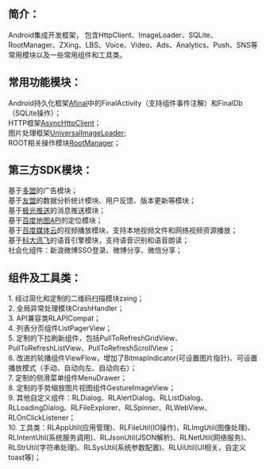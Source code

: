 <h2>简介：</h2>
Android集成开发框架， 包含HttpClient、ImageLoader、SQLite、RootManager、ZXing、LBS、Voice、Video、Ads、Analytics、Push、SNS等常用模块以及一些常用组件和工具类。<BR/>


<h2>常用功能模块：</h2>
Android持久化框架<a target="_blank" href="https://github.com/RincLiu/afinal">Afinal</a>中的FinalActivity（支持组件事件注解）和FinalDb（SQLite操作）；<BR/>
HTTP框架<a target="_blank" href="https://github.com/loopj/android-async-http">AsyncHttpClient</a>；<BR/>
图片处理框架<a target"_blank" href="https://github.com/nostra13/Android-Universal-Image-Loader">UniversalImageLoader</a>;<BR/>
ROOT相关操作模块<a target="_blank" href="https://github.com/Chrisplus/RootManager">RootManager</a>；<BR/>

<h2>第三方SDK模块：</h2>
基于<a target="_blank" href="http://www.duomeng.net/developers/developers.htm">多盟</a>的广告模块；<BR/>
基于<a target="_blank" href="http://www.umeng.com">友盟</a>的数据分析统计模块、用户反馈、版本更新等模块；<BR/>
基于<a target="_blank" href="http://www.jpush.cn/">极光推送</a>的消息推送模块；<BR/>
基于<a target="_blank" href="http://developer.baidu.com/map/">百度地图API</a>的定位模块；<BR/>
基于<a target="_blank" href="http://developer.baidu.com/wiki/index.php?title=docs/cplat/media">百度媒体云</a>的视频播放模块，支持本地视频文件和网络视频资源播放；<BR/>
基于<a target="_blank" href="http://open.voicecloud.cn/developer.php">科大讯飞</a>的语音引擎模块，支持语音识别和语音朗读；<BR/>
社会化组件：新浪微博SSO登录、微博分享、微信分享；<BR/>

<h2>组件及工具类：</h2>
1. 经过简化和定制的二维码扫描模块zxing；<BR/>
2. 全局异常处理模块CrashHandler；<BR/>
3. API兼容类RLAPICompat；<BR/>
4. 列表分页组件ListPagerView；<BR/>
5. 定制的下拉刷新组件，包括PullToRefreshGridView、PullToRefreshListView、PullToRefreshScrollView；<BR/>
6. 改进的轮播组件ViewFlow，增加了BitmapIndicator(可设置图片指针)、可设置播放模式（手动、自动向左、自动向右）；<BR/>
7. 定制的侧滑菜单组件MenuDrawer；<BR/>
8. 定制的手势缩放图片视图组件GestureImageView；<BR/>
9. 其他自定义组件：RLDialog、RLAlertDialog、RLListDialog、RLLoadingDialog、RLFileExplorer、RLSpinner、RLWebView、RLOnClickListener；<BR/>
10. 工具类：RLAppUtil(应用管理)、RLFileUtil(IO操作)、RLImgUtil(图像处理)、RLIntentUtil(系统服务调用)、RLJsonUtil(JSON解析)、RLNetUtil(网络服务)、RLStrUtil(字符串处理)、RLSysUtil(系统参数配置)、RLUiUtil(UI相关，自定义toast等)；<BR/>
